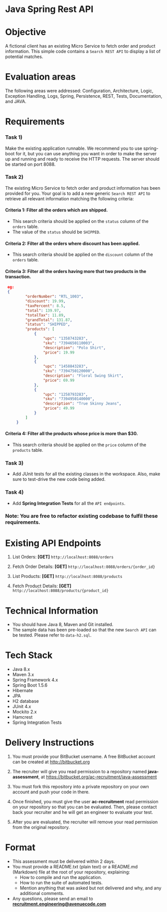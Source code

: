 # Java Spring Rest API #

Objective
=========
A fictional client has an existing Micro Service to fetch order and product information. This simple code contains a `Search REST API` to display a list of potential matches. 

Evaluation areas
=========
The following areas were addressed: 
Configuration, Architecture, Logic, Exception Handling, Logs, Spring, Persistence, REST, Tests, Documentation, and JAVA.

Requirements
============
### Task 1) ###
Make the existing application runnable. We recommend you to use spring-boot for it, but you can use anything you want in order to make the server up and running and ready to receive the HTTP requests. The server should be started on port 8088.

### Task 2) ###
The existing Micro Service to fetch order and product information has been provided for you. Your goal is to add a new generic `Search REST API` to retrieve all relevant information matching the following criteria:

#### Criteria 1: Filter all the orders which are shipped. ####
 * This search criteria should be applied on the `status` column of the `orders` table.
 * The value of the `status` should be `SHIPPED`.

#### Criteria 2: Filter all the orders where discount has been applied. ####
 * This search criteria should be applied on the `discount` column of the `orders` table.

#### Criteria 3: Filter all the orders having more that two products in the transaction. ####
```json
 eg:
 {
         "orderNumber": "RTL_1003",
         "discount": 19.99,
         "taxPercent": 8.5,
         "total": 139.97,
         "totalTax": 11.89,
         "grandTotal": 131.87,
         "status": "SHIPPED",
         "products": [
             {
                 "upc": "1358743283",
                 "sku": "7394650110003",
                 "description": "Polo Shirt",
                 "price": 19.99
             },
             {
                 "upc": "1458843283",
                 "sku": "7394750120000",
                 "description": "Floral Swing Skirt",
                 "price": 69.99
             },
             {
                 "upc": "1258793283",
                 "sku": "7394950140000",
                 "description": "True Skinny Jeans",
                 "price": 49.99
             }
         ]
     }
```

#### Criteria 4: Filter all the products whose price is more than $30. ####
 * This search criteria should be applied on the `price` column of the `products` table.

### Task 3) ###
 * Add JUnit tests for all the existing classes in the workspace. Also, make sure to test-drive the new code being added.

### Task 4) ###
 * Add **Spring Integration Tests** for all the `API endpoints`.

### Note: You are free to refactor existing codebase to fulfil these requirements. ###

Existing API Endpoints
======================
1) List Orders:
   **[GET]** `http://localhost:8088/orders`

2) Fetch Order Details:
   **[GET]** `http://localhost:8088/orders/{order_id}`

3) List Products:
   **[GET]** `http://localhost:8088/products`

4) Fetch Product Details:
   **[GET]** `http://localhost:8088/products/{product_id}`

Technical Information
=====================
 * You should have Java 8, Maven and Git installed.
 * The sample data has been pre-loaded so that the new `Search API` can be tested. Please refer to `data-h2.sql`.

Tech Stack
==========
 * Java 8.x
 * Maven 3.x
 * Spring Framework 4.x
 * Spring Boot 1.5.6
 * Hibernate
 * JPA
 * H2 database
 * JUnit 4.x
 * Mockito 2.x
 * Hamcrest
 * Spring Integration Tests
 
Delivery Instructions
=====================

1) You must provide your BitBucket username. A free BitBucket account can be created at http://bitbucket.org

2) The recruiter will give you read permission to a repository named **java-assessment**, at https://bitbucket.org/ac-recruitment/java-assessment

3) You must fork this repository into a private repository on your own account and push your code in there.

4) Once finished, you must give the user **ac-recruitment** read permission on your repository so that you can be evaluated. Then, please contact back your recruiter and he will get an engineer to evaluate your test.

5) After you are evaluated, the recruiter will remove your read permission from the original repository.

Format
======

* This assessment must be delivered within 2 days.
* You must provide a README.txt (plain text) or a README.md (Markdown) file at the root of your repository, explaining:
    * How to compile and run the application.
    * How to run the suite of automated tests.
    * Mention anything that was asked but not delivered and why, and any additional comments.
* Any questions, please send an email to **recruitment.engineering@avenuecode.com**
